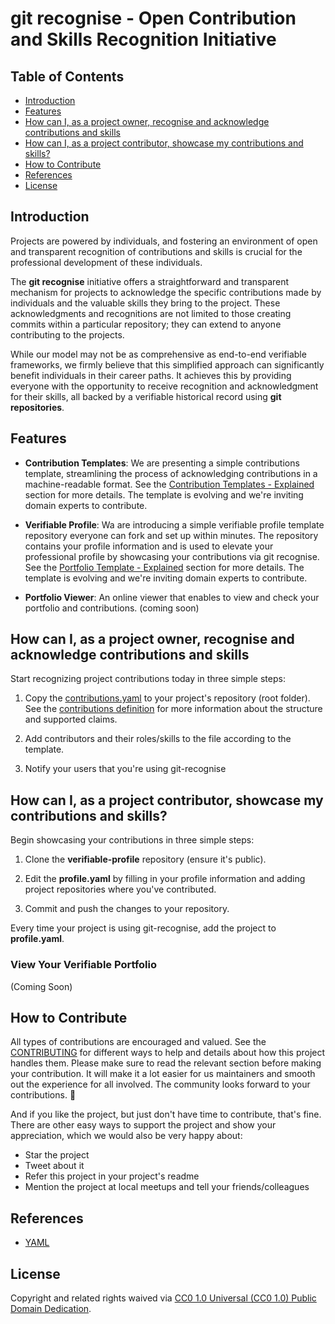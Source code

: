 # git recognise - Open Contribution and Skills Recognition Initiative <!-- omit in toc -->

## Table of Contents <!-- omit in toc -->

- [Introduction](#introduction)
- [Features](#features)
- [How can I, as a project owner, recognise and acknowledge contributions and skills](#how-can-i-as-a-project-owner-recognise-and-acknowledge-contributions-and-skills)
- [How can I, as a project contributor, showcase my contributions and skills?](#how-can-i-as-a-project-contributor-showcase-my-contributions-and-skills)
- [How to Contribute](#how-to-contribute)
- [References](#references)
- [License](#license)

## Introduction

Projects are powered by individuals, and fostering an environment of open and transparent recognition of contributions and skills is crucial for the professional development of these individuals.

The **git recognise** initiative offers a straightforward and transparent mechanism for projects to acknowledge the specific contributions made by individuals and the valuable skills they bring to the project. These acknowledgments and recognitions are not limited to those creating commits within a particular repository; they can extend to anyone contributing to the projects.

While our model may not be as comprehensive as end-to-end verifiable frameworks, we firmly believe that this simplified approach can significantly benefit individuals in their career paths. It achieves this by providing everyone with the opportunity to receive recognition and acknowledgment for their skills, all backed by a verifiable historical record using **git repositories**.

## Features

- **Contribution Templates**: We are presenting a simple contributions template, streamlining the process of acknowledging contributions in a machine-readable format. See the [Contribution Templates - Explained](#contributions-template-explained) section for more details. The template is evolving and we're inviting domain experts to contribute.

- **Verifiable Profile**: Wa are introducing a simple verifiable profile template repository everyone can fork and set up within minutes. The repository contains your profile information and is used to elevate your professional profile by showcasing your contributions via git recognise. See the [Portfolio Template - Explained](#portfolio-template-explained) section for more details. The template is evolving and we're inviting domain experts to contribute.

- **Portfolio Viewer**: An online viewer that enables to view and check your portfolio and contributions. (coming soon)

## How can I, as a project owner, recognise and acknowledge contributions and skills

Start recognizing project contributions today in three simple steps:

1. Copy the [contributions.yaml](contributions.yaml) to your project's repository (root folder). See the [contributions definition](schemas/contributions/README.md) for more information about the structure and supported claims.

2. Add contributors and their roles/skills to the file according to the template.

3. Notify your users that you're using git-recognise

## How can I, as a project contributor, showcase my contributions and skills?

Begin showcasing your contributions in three simple steps:

1. Clone the **verifiable-profile** repository (ensure it's public).

2. Edit the **profile.yaml** by filling in your profile information and adding project repositories where you've contributed.

3. Commit and push the changes to your repository.

Every time your project is using git-recognise, add the project to **profile.yaml**.

### View Your Verifiable Portfolio

(Coming Soon)

## How to Contribute

All types of contributions are encouraged and valued. See the [CONTRIBUTING](CONTRIBUTING.md) for different ways to help and details about how this project handles them. Please make sure to read the relevant section before making your contribution. It will make it a lot easier for us maintainers and smooth out the experience for all involved. The community looks forward to your contributions. 🎉

And if you like the project, but just don't have time to contribute, that's fine. There are other easy ways to support the project and show your appreciation, which we would also be very happy about:

- Star the project
- Tweet about it
- Refer this project in your project's readme
- Mention the project at local meetups and tell your friends/colleagues

## References

- [YAML](https://yaml.org/)

## License

Copyright and related rights waived via [CC0 1.0 Universal (CC0 1.0) Public Domain Dedication](https://creativecommons.org/publicdomain/zero/1.0/).
